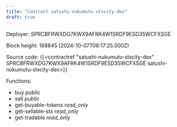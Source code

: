 ```yaml
---
title: "Contract satushi-nukumutu-stxcity-dex"
draft: true
---
```

Deployer: SPRCBFRWXDG7KWX9AFRK4W1SRDF9ESD35WCFXSGE


 



Block height: 168845 (2024-10-07T08:17:25.000Z)

Source code: {{<contractref "satushi-nukumutu-stxcity-dex" SPRCBFRWXDG7KWX9AFRK4W1SRDF9ESD35WCFXSGE satushi-nukumutu-stxcity-dex>}}

Functions:

* buy _public_
* sell _public_
* get-buyable-tokens _read_only_
* get-sellable-stx _read_only_
* get-tradable _read_only_
